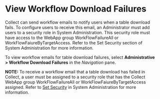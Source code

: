 # View Workflow Download Failures

Collect can send workflow emails to notify users when a table download
fails. To configure users to receive this email, an Administrator must
add users to a security role in System Administration. This security
role must have access to the WebApp group WorkFlowFailureAll or
WorkFlowFaiureByTargetAccess. Refer to the Set Security section of
System Administration for more information.

To view workflow emails for table download failures, select
**Administrative \> Workflow Download Failures** in the *Navigation*
pane.

**NOTE:** To receive a workflow email that a table download has failed
in Collect, a user must be assigned to a security role that has the
Collect WebApp group WorkFlowFailureAll or WorkFlowFaiureByTargetAccess
assigned. Refer to [Set
Security](../../Sys_Admin/Use_Cases/Setting_security.htm) in System
Administration for more information.
